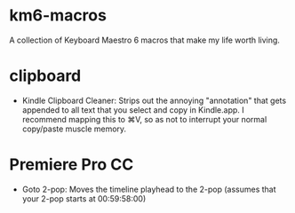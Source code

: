 km6-macros
==========

A collection of Keyboard Maestro 6 macros that make my life worth living.


clipboard
=========

* Kindle Clipboard Cleaner: Strips out the annoying "annotation" that gets appended to all text that you select and copy in Kindle.app. I recommend mapping this to ⌘V, so as not to interrupt your normal copy/paste muscle memory.


Premiere Pro CC
===============

* Goto 2-pop: Moves the timeline playhead to the 2-pop (assumes that your 2-pop starts at 00:59:58:00)


